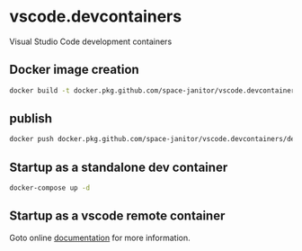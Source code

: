 # vscode.devcontainers

Visual Studio Code development containers

## Docker image creation

``` bash
docker build -t docker.pkg.github.com/space-janitor/vscode.devcontainers/development:skunkworks .
```

## publish

``` bash
docker push docker.pkg.github.com/space-janitor/vscode.devcontainers/development:skunkworks
```

## Startup as a standalone dev container

``` bash
docker-compose up -d
```

## Startup as a vscode remote container

Goto online [documentation](https://code.visualstudio.com/docs/remote/containers) for more information.
